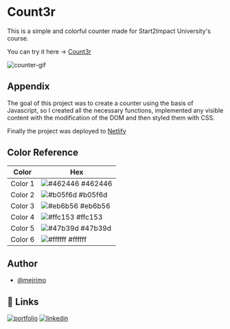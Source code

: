 # Count3r

This is a simple and colorful counter made for Start2Impact University's course.

You can try it here -> [Count3r](https://count3r.netlify.app/)

![counter-gif](https://user-images.githubusercontent.com/110642673/201925298-4ca3231e-ad1e-4e12-ae4a-41124713f7cc.gif)

## Appendix

The goal of this project was to create a counter using the basis of Javascript, so I created all the necessary functions, implemented any visible content with the modification of the DOM and then styled them with CSS.

Finally the project was deployed to [Netlify](https://www.netlify.com/)

## Color Reference

| Color   | Hex                                                                     |
| ------- | ----------------------------------------------------------------------- |
| Color 1 | ![#462446](https://via.placeholder.com/10/462446/462446?Text=+) #462446 |
| Color 2 | ![#b05f6d](https://via.placeholder.com/10/b05f6d/b05f6d?Text=+) #b05f6d |
| Color 3 | ![#eb6b56](https://via.placeholder.com/10/eb6b56/eb6b56?Text=+) #eb6b56 |
| Color 4 | ![#ffc153](https://via.placeholder.com/10/ffc153/ffc153?Text=+) #ffc153 |
| Color 5 | ![#47b39d](https://via.placeholder.com/10/47b39d/47b39d?Text=+) #47b39d |
| Color 6 | ![#ffffff](https://via.placeholder.com/10/ffffff/ffffff?Text=+) #ffffff |

## Author

- [@mejrimo](https://github.com/mejrimo)

## 🔗 Links

[![portfolio](https://img.shields.io/badge/my_portfolio-000?style=for-the-badge&logo=ko-fi&logoColor=white)](https://mejrimo.github.io/)
[![linkedin](https://img.shields.io/badge/linkedin-0A66C2?style=for-the-badge&logo=linkedin&logoColor=white)](www.linkedin.com/in/mohamed-mejri-925157234)
